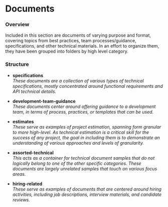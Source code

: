 # Documents

### Overview

Included in this section are documents of varying purpose and format, covering topics from best practices, team processes/guidance, specifications, and other technical materials.  In an effort to organize them, they have been grouped into folders by high level category.

### Structure

* **specifications**  
   _These documents are a collection of various types of technical specifications, mostly concentrated around functional requirements and API technical details._
  
* **development-team-guidance**  
   _These documents center around offering guidance to a development team, in terms of process, practices, or templates that can be used._
  
* **estimates**  
  _These serve as examples of project estimation, spanning form granular to more high-level.  As technical estimation is a critical skill for the success of any project, the goal in including them is to demonstrate an understanding of various approaches and levels of granularity._
  
* **assorted-technical**  
  _This acts as a container for technical document samples that do not logically belong to one of the other specific categories.  These documents are largely unrelated samples that touch on various focus areas._
  
* **hiring-related**  
  _These serve as examples of documents that are centered around hiring activities, including job descriptions, interview materials, and candidate reviews._
